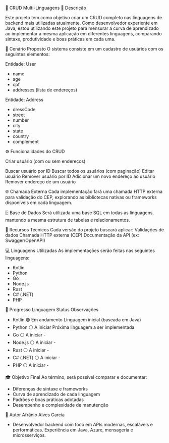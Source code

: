 🧩 CRUD Multi-Linguagens
📖 Descrição

Este projeto tem como objetivo criar um CRUD completo nas linguagens de backend mais utilizadas atualmente.
Como desenvolvedor experiente em Java, estou utilizando este projeto para mensurar a curva de aprendizado ao implementar a mesma aplicação em diferentes linguagens, comparando sintaxe, produtividade e boas práticas em cada uma.

🎯 Cenário Proposto
O sistema consiste em um cadastro de usuários com os seguintes elementos:

Entidade: User
- name
- age
- cpf
- addresses (lista de endereços)

Entidade: Address
- dressCode
- street
- number
- city
- state
- country
- complement

⚙️ Funcionalidades do CRUD

Criar usuário (com ou sem endereços)

Buscar usuário por ID
Buscar todos os usuários (com paginação)
Editar usuário
Remover usuário por ID
Adicionar um novo endereço ao usuário
Remover endereço de um usuário

🌐 Chamada Externa
Cada implementação fará uma chamada HTTP externa para validação do CEP, explorando as bibliotecas nativas ou frameworks disponíveis em cada linguagem.

🗄️ Base de Dados
Será utilizada uma base SQL em todas as linguagens, mantendo a mesma estrutura de tabelas e relacionamentos.

🧪 Recursos Técnicos
Cada versão do projeto buscará aplicar:
Validações de dados
Chamada HTTP externa (CEP)
Documentação da API (ex: Swagger/OpenAPI)

💻 Linguagens Utilizadas
As implementações serão feitas nas seguintes linguagens:
- Kotlin
- Python
- Go
- Node.js
- Rust
- C# (.NET)
- PHP

🚀 Progresso
Linguagem	Status	Observações
- Kotlin	🟢 Em andamento	Linguagem inicial (baseada em Java)
- Python	⚪ A iniciar	Próxima linguagem a ser implementada
- Go	⚪ A iniciar	-
- Node.js	⚪ A iniciar	-
- Rust	⚪ A iniciar	-
- C# (.NET)	⚪ A iniciar	-
- PHP	⚪ A iniciar	-

🎓 Objetivo Final
Ao término, será possível comparar e documentar:
- Diferenças de sintaxe e frameworks
- Curva de aprendizado de cada linguagem
- Padrões e boas práticas adotadas
- Desempenho e complexidade de manutenção

🧠 Autor
Afrânio Alves Garcia
- Desenvolvedor backend com foco em APIs modernas, escaláveis e performáticas. Experiência em Java, Azure, mensageria e microsserviços.
